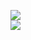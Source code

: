 [![](https://img.shields.io/badge/Made%20With-Github%20Spray-lightgrey.svg?style=for-the-badge&logo=github)](https://github.com/Annihil/github-spray#5472)  
[![](https://i.imgur.com/2DrTn0Z.gif)](https://github.com/Annihil/github-spray)
